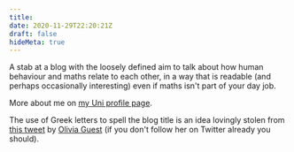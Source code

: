 ```yaml
---
title: 
date: 2020-11-29T22:20:21Z
draft: false
hideMeta: true
---
```

A stab at a blog with the loosely defined aim to talk about how human behaviour and maths relate to each other, in a way that is readable (and perhaps occasionally interesting) even if maths isn't part of your day job. 

More about me on [my Uni profile page](https://environment.leeds.ac.uk/transport/staff/957/professor-gustav-markkula).

The use of Greek letters to spell the blog title is an idea lovingly stolen from [this tweet](https://twitter.com/o_guest/status/1254381182420123648) by [Olivia Guest](https://twitter.com/o_guest) (if you don't follow her on Twitter already you should). 
